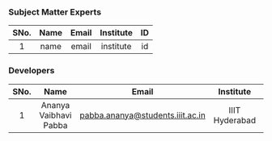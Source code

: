 <!-- Remove all lines above this line before making changes to the file -->
### Subject Matter Experts
| SNo. | Name | Email | Institute | ID |
| :---: | :---: | :---: | :---: | :---: |
| 1 | name | email | institute | id |

### Developers
| SNo. | Name | Email | Institute | ID |
| :---: | :---: | :---: | :---: | :---: |
| 1 | Ananya Vaibhavi Pabba | pabba.ananya@students.iiit.ac.in | IIIT Hyderabad | 2021102003 |
